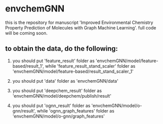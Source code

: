 # envchemGNN

this is the repository for manuscript 'Improved Environmental Chemistry Property Prediction of Molecules with Graph Machine Learning'. full code will be coming soon.

## to obtain the data, do the following:

1. you should put 'feature_result' folder as 'envchemGNN/model/feature-based/result_1', while 'feature_result_stand_scaler' folder as 'envchemGNN/model/feature-based/result_stand_scaler_1'

2. you should put 'data' folder as 'envchemGNN/data'

3. you should put 'deepchem_result' folder as 'envchemGNN/model/deepchem/publish/result'

4. you should put 'ognn_result' folder as 'envchemGNN/model/o-gnn/result', while 'ognn_graph_features' folder as 'envchemGNN/model/o-gnn/graph_features'

